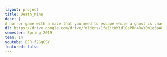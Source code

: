 ```yaml
---
layout: project
title: Death_Mine
desc: |
A horror game with a maze that you need to escape while a ghost is chasing you. Authors are vbajaj4, yonan2, haorong4, haoyuz3, zhining4, tiansun2
dl: https://drive.google.com/drive/folders/1faZjtWKidlGsPRn4RwY0n1q6pAFst5mL?usp=sharing
semester: Spring 2019
team: 14
youtube: EJR-f2GgGSY
featured: false
---
```

